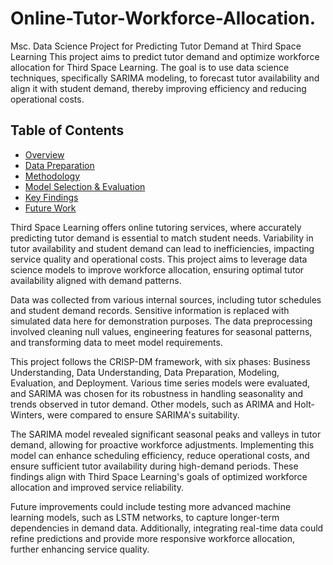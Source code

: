 # Online-Tutor-Workforce-Allocation.
Msc. Data Science Project for Predicting Tutor Demand at Third Space Learning
This project aims to predict tutor demand and optimize workforce allocation for Third Space Learning. The goal is to use data science techniques, specifically SARIMA modeling, to forecast tutor availability and align it with student demand, thereby improving efficiency and reducing operational costs.
## Table of Contents
- [Overview](#overview)
- [Data Preparation](#data-preparation)
- [Methodology](#methodology)
- [Model Selection & Evaluation](#model-selection--evaluation)
- [Key Findings](#key-findings)
- [Future Work](#future-work)
  
Third Space Learning offers online tutoring services, where accurately predicting tutor demand is essential to match student needs. Variability in tutor availability and student demand can lead to inefficiencies, impacting service quality and operational costs. This project aims to leverage data science models to improve workforce allocation, ensuring optimal tutor availability aligned with demand patterns.


Data was collected from various internal sources, including tutor schedules and student demand records. Sensitive information is replaced with simulated data here for demonstration purposes. The data preprocessing involved cleaning null values, engineering features for seasonal patterns, and transforming data to meet model requirements.


This project follows the CRISP-DM framework, with six phases: Business Understanding, Data Understanding, Data Preparation, Modeling, Evaluation, and Deployment. Various time series models were evaluated, and SARIMA was chosen for its robustness in handling seasonality and trends observed in tutor demand. Other models, such as ARIMA and Holt-Winters, were compared to ensure SARIMA's suitability.


The SARIMA model revealed significant seasonal peaks and valleys in tutor demand, allowing for proactive workforce adjustments. Implementing this model can enhance scheduling efficiency, reduce operational costs, and ensure sufficient tutor availability during high-demand periods. These findings align with Third Space Learning's goals of optimized workforce allocation and improved service reliability.


Future improvements could include testing more advanced machine learning models, such as LSTM networks, to capture longer-term dependencies in demand data. Additionally, integrating real-time data could refine predictions and provide more responsive workforce allocation, further enhancing service quality.
